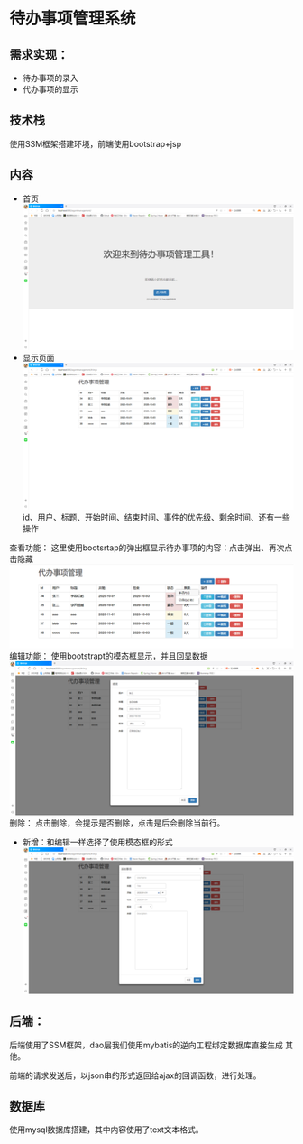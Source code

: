 # 待办事项管理系统

## 需求实现：

- 待办事项的录入
- 代办事项的显示

## 技术栈

使用SSM框架搭建环境，前端使用bootstrap+jsp

## 内容

- 首页  
![](img\index.png)
- 显示页面
![](img\list.png)
id、用户、标题、开始时间、结束时间、事件的优先级、剩余时间、还有一些操作

查看功能：
这里使用bootsrtap的弹出框显示待办事项的内容：点击弹出、再次点击隐藏
![](img\View.png)
编辑功能：
使用bootstrapt的模态框显示，并且回显数据
![](img\edit.png)
删除：
点击删除，会提示是否删除，点击是后会删除当前行。

- 新增：和编辑一样选择了使用模态框的形式
![](img\add.png)

## 后端：
后端使用了SSM框架，dao层我们使用mybatis的逆向工程绑定数据库直接生成
其他。

前端的请求发送后，以json串的形式返回给ajax的回调函数，进行处理。
## 数据库
使用mysql数据库搭建，其中内容使用了text文本格式。